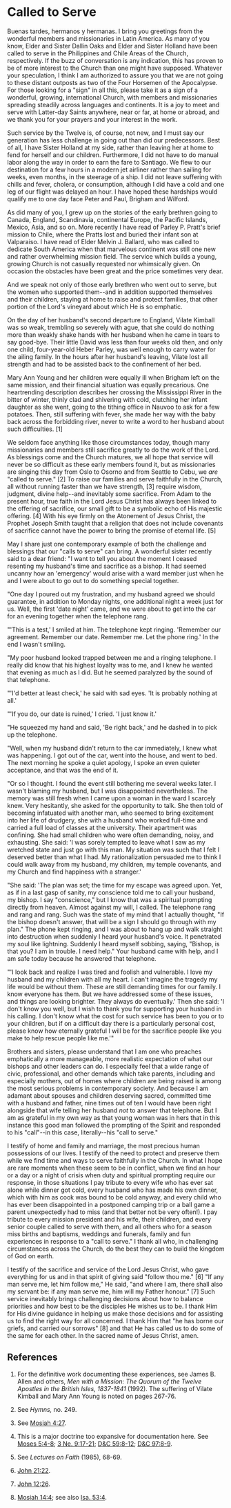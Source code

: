 # Called to Serve

Buenas tardes, hermanos y hermanas. I bring you greetings from the wonderful
members and missionaries in Latin America. As many of you know, Elder and
Sister Dallin Oaks and Elder and Sister Holland have been called to serve in
the Philippines and Chile Areas of the Church, respectively. If the buzz of
conversation is any indication, this has proven to be of more interest to the
Church than one might have supposed. Whatever your speculation, I think I am
authorized to assure you that we are not going to these distant outposts as
two of the Four Horsemen of the Apocalypse. For those looking for a "sign" in
all this, please take it as a sign of a wonderful, growing, international
Church, with members and missionaries spreading steadily across languages and
continents. It is a joy to meet and serve with Latter-day Saints anywhere,
near or far, at home or abroad, and we thank you for your prayers and your
interest in the work.

Such service by the Twelve is, of course, not new, and I must say our
generation has less challenge in going out than did our predecessors. Best of
all, I have Sister Holland at my side, rather than leaving her at home to fend
for herself and our children. Furthermore, I did not have to do manual labor
along the way in order to earn the fare to Santiago. We flew to our
destination for a few hours in a modern jet airliner rather than sailing for
weeks, even months, in the steerage of a ship. I did not leave suffering with
chills and fever, cholera, or consumption, although I did have a cold and one
leg of our flight was delayed an hour. I have hoped these hardships would
qualify me to one day face Peter and Paul, Brigham and Wilford.

As did many of you, I grew up on the stories of the early brethren going to
Canada, England, Scandinavia, continental Europe, the Pacific Islands, Mexico,
Asia, and so on. More recently I have read of Parley P. Pratt's brief mission
to Chile, where the Pratts lost and buried their infant son at Valparaiso. I
have read of Elder Melvin J. Ballard, who was called to dedicate South America
when that marvelous continent was still one new and rather overwhelming
mission field. The service which builds a young, growing Church is not
casually requested nor whimsically given. On occasion the obstacles have been
great and the price sometimes very dear.

And we speak not only of those early brethren who went out to serve, but the
women who supported them--and in addition supported themselves and their
children, staying at home to raise and protect families, that other portion of
the Lord's vineyard about which He is so emphatic.

On the day of her husband's second departure to England, Vilate Kimball was so
weak, trembling so severely with ague, that she could do nothing more than
weakly shake hands with her husband when he came in tears to say good-bye.
Their little David was less than four weeks old then, and only one child,
four-year-old Heber Parley, was well enough to carry water for the ailing
family. In the hours after her husband's leaving, Vilate lost all strength and
had to be assisted back to the confinement of her bed.

Mary Ann Young and her children were equally ill when Brigham left on the same
mission, and their financial situation was equally precarious. One
heartrending description describes her crossing the Mississippi River in the
bitter of winter, thinly clad and shivering with cold, clutching her infant
daughter as she went, going to the tithing office in Nauvoo to ask for a few
potatoes. Then, still suffering with fever, she made her way with the baby
back across the forbidding river, never to write a word to her husband about
such difficulties. [1]

We seldom face anything like those circumstances today, though many
missionaries and members still sacrifice greatly to do the work of the Lord.
As blessings come and the Church matures, we all hope that service will never
be so difficult as these early members found it, but as missionaries are
singing this day from Oslo to Osorno and from Seattle to Cebu, we _are_
"called to serve." [2]  To raise our families and serve faithfully in the
Church, all without running faster than we have strength, [3]  require wisdom,
judgment, divine help--and inevitably some sacrifice. From Adam to the present
hour, true faith in the Lord Jesus Christ has always been linked to the
offering of sacrifice, our small gift to be a symbolic echo of His majestic
offering. [4]  With his eye firmly on the Atonement of Jesus Christ, the
Prophet Joseph Smith taught that a religion that does not include covenants of
sacrifice cannot have the power to bring the promise of eternal life. [5]

May I share just one contemporary example of both the challenge and blessings
that our "calls to serve" can bring. A wonderful sister recently said to a
dear friend: "I want to tell you about the moment I ceased resenting my
husband's time and sacrifice as a bishop. It had seemed uncanny how an
'emergency' would arise with a ward member just when he and I were about to go
out to do something special together.

"One day I poured out my frustration, and my husband agreed we should
guarantee, in addition to Monday nights, one additional night a week just for
us. Well, the first 'date night' came, and we were about to get into the car
for an evening together when the telephone rang.

"'This is a test,' I smiled at him. The telephone kept ringing. 'Remember our
agreement. Remember our date. Remember me. Let the phone ring.' In the end I
wasn't smiling.

"My poor husband looked trapped between me and a ringing telephone. I really
did know that his highest loyalty was to me, and I knew he wanted that evening
as much as I did. But he seemed paralyzed by the sound of that telephone.

"'I'd better at least check,' he said with sad eyes. 'It is probably nothing
at all.'

"'If you do, our date is ruined,' I cried. 'I just know it.'

"He squeezed my hand and said, 'Be right back,' and he dashed in to pick up
the telephone.

"Well, when my husband didn't return to the car immediately, I knew what was
happening. I got out of the car, went into the house, and went to bed. The
next morning he spoke a quiet apology, I spoke an even quieter acceptance, and
that was the end of it.

"Or so I thought. I found the event still bothering me several weeks later. I
wasn't blaming my husband, but I was disappointed nevertheless. The memory was
still fresh when I came upon a woman in the ward I scarcely knew. Very
hesitantly, she asked for the opportunity to talk. She then told of becoming
infatuated with another man, who seemed to bring excitement into her life of
drudgery, she with a husband who worked full-time and carried a full load of
classes at the university. Their apartment was confining. She had small
children who were often demanding, noisy, and exhausting. She said: 'I was
sorely tempted to leave what I saw as my wretched state and just go with this
man. My situation was such that I felt I deserved better than what I had. My
rationalization persuaded me to think I could walk away from my husband, my
children, my temple covenants, and my Church and find happiness with a
stranger.'

"She said: 'The plan was set; the time for my escape was agreed upon. Yet, as
if in a last gasp of sanity, my conscience told me to call your husband, my
bishop. I say "conscience," but I know that was a spiritual prompting directly
from heaven. Almost against my will, I called. The telephone rang and rang and
rang. Such was the state of my mind that I actually thought, "If the bishop
doesn't answer, that will be a sign I should go through with my plan." The
phone kept ringing, and I was about to hang up and walk straight into
destruction when suddenly I heard your husband's voice. It penetrated my soul
like lightning. Suddenly I heard myself sobbing, saying, "Bishop, is that you?
I am in trouble. I need help." Your husband came with help, and I am safe
today because he answered that telephone.

"'I look back and realize I was tired and foolish and vulnerable. I love my
husband and my children with all my heart. I can't imagine the tragedy my life
would be without them. These are still demanding times for our family. I know
everyone has them. But we have addressed some of these issues, and things are
looking brighter. They always do eventually.' Then she said: 'I don't know you
well, but I wish to thank you for supporting your husband in his calling. I
don't know what the cost for such service has been to you or to your children,
but if on a difficult day there is a particularly personal cost, please know
how eternally grateful I will be for the sacrifice people like you make to
help rescue people like me.'"

Brothers and sisters, please understand that I am one who preaches
emphatically a more manageable, more realistic expectation of what our bishops
and other leaders can do. I especially feel that a wide range of civic,
professional, and other demands which take parents, including and especially
mothers, out of homes where children are being raised is among the most
serious problems in contemporary society. And because I am adamant about
spouses and children deserving sacred, committed time with a husband and
father, nine times out of ten I would have been right alongside that wife
telling her husband _not_ to answer that telephone. But I am as grateful in my
own way as that young woman was in hers that in this instance this good man
followed the prompting of the Spirit and responded to his "call"--in this
case, literally--his "call to serve."

I testify of home and family and marriage, the most precious human possessions
of our lives. I testify of the need to protect and preserve them while we find
time and ways to serve faithfully in the Church. In what I hope are rare
moments when these seem to be in conflict, when we find an hour or a day or a
night of crisis when duty and spiritual prompting require our response, in
those situations I pay tribute to every wife who has ever sat alone while
dinner got cold, every husband who has made his own dinner, which with him as
cook was bound to be cold anyway, and every child who has ever been
disappointed in a postponed camping trip or a ball game a parent unexpectedly
had to miss (and that better not be very often!). I pay tribute to every
mission president and his wife, their children, and every senior couple called
to serve with them, and all others who for a season miss births and baptisms,
weddings and funerals, family and fun experiences in response to a "call to
serve." I thank all who, in challenging circumstances across the Church, do
the best they can to build the kingdom of God on earth.

I testify of the sacrifice and service of the Lord Jesus Christ, who gave
everything for us and in that spirit of giving said "follow thou me." [6]  "If
any man serve me, let him follow me," He said, "and where I am, there shall
also my servant be: if any man serve me, him will my Father honour." [7]  Such
service inevitably brings challenging decisions about how to balance
priorities and how best to be the disciples He wishes us to be. I thank Him
for His divine guidance in helping us make those decisions and for assisting
us to find the right way for all concerned. I thank Him that "he has borne our
griefs, and carried our sorrows" [8]  and that He has called us to do some of
the same for each other. In the sacred name of Jesus Christ, amen.

## References

  1.  For the definitive work documenting these experiences, see James B. Allen and others, _Men with a Mission: The Quorum of the Twelve Apostles in the British Isles, 1837-1841_ (1992). The suffering of Vilate Kimball and Mary Ann Young is noted on pages 267-76.

  2.  See _Hymns,_ no. 249.

  3.  See [Mosiah 4:27](https://www.lds.org/scriptures/bofm/mosiah/4.27?lang=eng#26).

  4.  This is a major doctrine too expansive for documentation here. See [Moses 5:4-8](https://www.lds.org/scriptures/pgp/moses/5.4-8?lang=eng#3); [3 Ne. 9:17-21](https://www.lds.org/scriptures/bofm/3-ne/9.17-21?lang=eng#16); [D&amp;C 59:8-12](https://www.lds.org/scriptures/dc-testament/dc/59.8-12?lang=eng#7); [D&amp;C 97:8-9](https://www.lds.org/scriptures/dc-testament/dc/97.8-9?lang=eng#7).

  5.  See _Lectures on Faith_ (1985), 68-69.

  6.   [John 21:22](https://www.lds.org/scriptures/nt/john/21.22?lang=eng#21).

  7.   [John 12:26](https://www.lds.org/scriptures/nt/john/12.26?lang=eng#25).

  8.   [Mosiah 14:4](https://www.lds.org/scriptures/bofm/mosiah/14.4?lang=eng#3); see also [Isa. 53:4](https://www.lds.org/scriptures/ot/isa/53.4?lang=eng#3).

